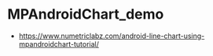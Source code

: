 # MPAndroidChart_demo

- https://www.numetriclabz.com/android-line-chart-using-mpandroidchart-tutorial/
